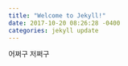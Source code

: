 ```yaml
---
title: "Welcome to Jekyll!"
date: 2017-10-20 08:26:28 -0400
categories: jekyll update
---
```

어쩌구 저쩌구
